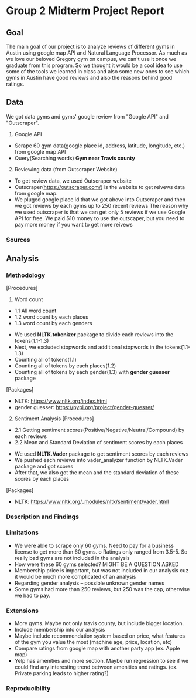 # Group 2 Midterm Project Report

## Goal

The main goal of our project is to analyze reviews of different gyms in Austin using google map API and Natural Language Processor. As much as we love our beloved Gregory gym on campus, we can't use it once we graduate from this program. So we thought it would be a cool idea to use some of the tools we learned in class and also some new ones to see which gyms in Austin have good reviews and also the reasons behind good ratings. 

## Data
We got data gyms and gyms' google review from "Google API" and "Outscraper".

1. Google API
*	Scrape 60 gym data(google place id, address, latitude, longitude, etc.) from google map API
*	Query(Searching words) **Gym near Travis county**

2. Reviewing data (from Outscraper Website)
* To get review data, we used Outscraper website
* Outscraper(https://outscraper.com/) is the website to get reivews data from google map.
* We pluged google place id that we got above into Outscraper and then we got reviews by each gyms up to 250 recent reviews
The reason why we used outscraper is that we can get only 5 reviews if we use Google API for free.
We paid $10 money to use the outscaper, but you need to pay more money if you want to get more reivews

### Sources

## Analysis



### Methodology
[Procedures]
1. Word count
  * 1.1 All word count
  * 1.2 word count by each places
  * 1.3 word count by each genders
   - We used **NLTK.tokenizer** package to divide each reviews into the tokens(1.1-1.3)
   - Next, we excluded stopwords and additional stopwords in the tokens(1.1-1.3)
   - Counting all of tokens(1.1)
   - Counting all of tokens by each places(1.2)
   - Counting all of tokens by each gender(1.3) with **gender guesser** package

[Packages]
* NLTK: https://www.nltk.org/index.html
* gender guesser: https://pypi.org/project/gender-guesser/

2. Sentiment Analysis 
[Procedures]
  * 2.1 Getting sentiment scores(Positive/Negative/Neutral/Compound) by each reviews  
  * 2.2 Mean and Standard Deviation of sentiment scores by each places 
   - We used **NLTK.Vader** package to get sentiment scores by each reviews
   - We pushed each reviews into vader_analyzer function by NLTK.Vader package and got scores
   - After that, we also got the mean and the standard deviation of these scores by each places

[Packages]
* NLTK: https://www.nltk.org/_modules/nltk/sentiment/vader.html

### Description and Findings

### Limitations

-	We were able to scrape only 60 gyms. Need to pay for a business license to get more than 60 gyms.
o	Ratings only ranged from 3.5-5. So really bad gyms are not included in the analysis
-	How were these 60 gyms selected? MIGHT BE A QUESTION ASKED
-	Membership price is important, but was not included in our analysis cuz it would be much more complicated of an analysis
-	Regarding gender analysis – possible unknown gender names
-	Some gyms had more than 250 reviews, but 250 was the cap, otherwise we had to pay.


### Extensions

-	More gyms. Maybe not only travis county, but include bigger location.
-	Include membership into our analysis
-	Maybe include recommendation system based on price, what features of the gym you value the most (machine age, price, location, etc)
-	Compare ratings from google map with another party app (ex. Apple map)
-	Yelp has amenities and more section. Maybe run regression to see if we could find any interesting trend between amenities and ratings. (ex. Private parking leads to higher rating?)


### Reproducibility
